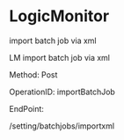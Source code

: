 #     LogicMonitor


import batch job via xml

LM import batch job via xml

Method: Post

OperationID: importBatchJob

EndPoint:

/setting/batchjobs/importxml
